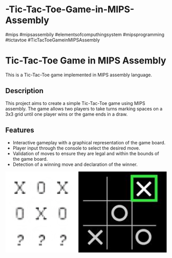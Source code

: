# -Tic-Tac-Toe-Game-in-MIPS-Assembly

#mips #mipsassembily #elementsofcomputhingsystem #mipsprogramming #tictavtoe #TicTacToeGameinMIPSAssembly
# Tic-Tac-Toe Game in MIPS Assembly

This is a Tic-Tac-Toe game implemented in MIPS assembly language.

## Description

This project aims to create a simple Tic-Tac-Toe game using MIPS assembly. The game allows two players to take turns marking spaces on a 3x3 grid until one player wins or the game ends in a draw.

## Features

- Interactive gameplay with a graphical representation of the game board.
- Player input through the console to select the desired move.
- Validation of moves to ensure they are legal and within the bounds of the game board.
- Detection of a winning move and declaration of the winner.

![Gameplay screenshot](/TTTimg.jpg)
